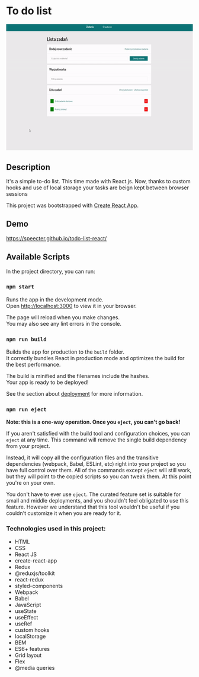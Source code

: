 # To do list

![header image](./public/demo.gif)

## Description

It's a simple to-do list. This time made with React.js. Now, thanks to custom hooks and use of local storage your tasks are beign kept between browser sessions

This project was bootstrapped with [Create React App](https://github.com/facebook/create-react-app).

## Demo

https://speecter.github.io/todo-list-react/

## Available Scripts

In the project directory, you can run:

### `npm start`

Runs the app in the development mode.\
Open [http://localhost:3000](http://localhost:3000) to view it in your browser.

The page will reload when you make changes.\
You may also see any lint errors in the console.

### `npm run build`

Builds the app for production to the `build` folder.\
It correctly bundles React in production mode and optimizes the build for the best performance.

The build is minified and the filenames include the hashes.\
Your app is ready to be deployed!

See the section about [deployment](https://facebook.github.io/create-react-app/docs/deployment) for more information.

### `npm run eject`

**Note: this is a one-way operation. Once you `eject`, you can't go back!**

If you aren't satisfied with the build tool and configuration choices, you can `eject` at any time. This command will remove the single build dependency from your project.

Instead, it will copy all the configuration files and the transitive dependencies (webpack, Babel, ESLint, etc) right into your project so you have full control over them. All of the commands except `eject` will still work, but they will point to the copied scripts so you can tweak them. At this point you're on your own.

You don't have to ever use `eject`. The curated feature set is suitable for small and middle deployments, and you shouldn't feel obligated to use this feature. However we understand that this tool wouldn't be useful if you couldn't customize it when you are ready for it.

### Technologies used in this project:
- HTML
- CSS
- React JS
- create-react-app
- Redux
- @reduxjs/toolkit
- react-redux
- styled-components
- Webpack
- Babel
- JavaScript
- useState
- useEffect
- useRef
- custom hooks
- localStorage
- BEM
- ES6+ features
- Grid layout
- Flex
- @media queries
